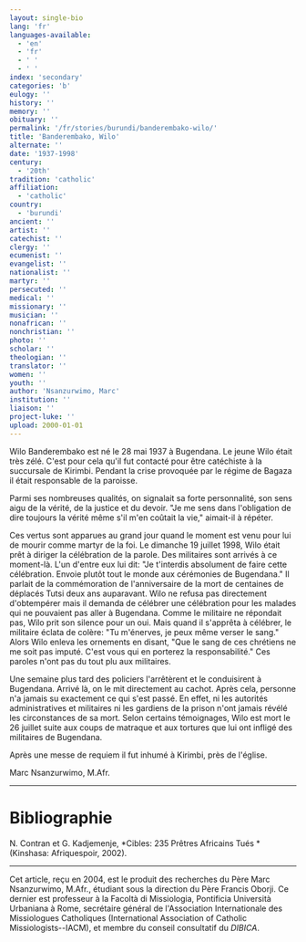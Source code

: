 ```yaml
---
layout: single-bio
lang: 'fr'
languages-available:
  - 'en'
  - 'fr'
  - ' '
  - ' '
index: 'secondary'
categories: 'b'
eulogy: ''
history: ''
memory: ''
obituary: ''
permalink: '/fr/stories/burundi/banderembako-wilo/'
title: 'Banderembako, Wilo'
alternate: ''
date: '1937-1998'
century:
  - '20th'
tradition: 'catholic'
affiliation:
  - 'catholic'
country:
  - 'burundi'
ancient: ''
artist: ''
catechist: ''
clergy: ''
ecumenist: ''
evangelist: ''
nationalist: ''
martyr: ''
persecuted: ''
medical: ''
missionary: ''
musician: ''
nonafrican: ''
nonchristian: ''
photo: ''
scholar: ''
theologian: ''
translator: ''
women: ''
youth: ''
author: 'Nsanzurwimo, Marc'
institution: ''
liaison: ''
project-luke: ''
upload: 2000-01-01
---
```



Wilo Banderembako est né le 28 mai 1937 à Bugendana.
Le jeune Wilo était très zélé. C'est pour cela qu'il fut contacté pour être
catéchiste à la succursale de Kirimbi. Pendant la crise provoquée par le
régime de Bagaza il était responsable de la paroisse.

Parmi ses nombreuses
qualités, on signalait sa forte personnalité, son sens aigu de la
vérité, de la justice et du devoir. "Je me sens dans l'obligation de dire
toujours la vérité même s'il m'en coûtait la vie," aimait-il à répéter.

Ces
vertus sont apparues au grand jour quand le moment est venu pour lui de mourir comme martyr de
la foi. Le dimanche 19 juillet 1998, Wilo était prêt à diriger la
célébration de la parole. Des militaires sont arrivés à ce moment-là. L'un d'entre eux lui dit: "Je t'interdis absolument de faire cette célébration. Envoie
plutôt tout le monde aux cérémonies de Bugendana." Il parlait de la commémoration de
l'anniversaire de la mort de centaines de déplacés Tutsi deux ans
auparavant. Wilo ne refusa pas directement d'obtempérer mais il demanda de
célébrer une célébration pour les malades qui ne pouvaient pas aller à Bugendana. Comme le militaire ne répondait pas, Wilo
prit son silence pour un oui. Mais quand il s'apprêta à
célébrer, le militaire éclata de colère: "Tu m'énerves, je peux même verser
le sang." Alors Wilo enleva les ornements en disant, "Que le sang de ces
chrétiens ne me soit pas imputé. C'est vous qui en porterez la
responsabilité." Ces paroles n'ont pas du tout plu aux militaires.

Une
semaine plus tard des policiers l'arrêtèrent et le conduisirent à Bugendana.
Arrivé là, on le mit directement au cachot. Après cela,
personne n'a jamais su exactement ce qui s'est passé. En effet, ni les
autorités administratives et militaires ni les gardiens de la prison n'ont
jamais révélé les circonstances de sa mort. Selon certains témoignages, Wilo
est mort le 26 juillet suite aux coups de matraque et aux tortures que lui ont
infligé des militaires de Bugendana.

Après une messe de
requiem il fut inhumé à Kirimbi, près de l'église.

Marc Nsanzurwimo, M.Afr.

---

# Bibliographie

N. Contran et G.
Kadjemenje, *Cibles: 235 Prêtres Africains Tués *(Kinshasa: Afriquespoir,
2002).

---

Cet article, re&ccedil;u en 2004, est le produit des recherches du P&egrave;re Marc Nsanzurwimo, M.Afr., &eacute;tudiant sous la direction du P&egrave;re Francis Oborji. Ce dernier est professeur &agrave; la Facoltà di Missiologia, Pontificia Università Urbaniana &agrave; Rome, secr&eacute;taire g&eacute;n&eacute;ral de l'Association Internationale des Missiologues Catholiques (International Association of Catholic Missiologists--IACM), et membre du conseil consultatif du *DIBICA*.
